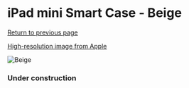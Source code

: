 # iPad mini Smart Case - Beige

[Return to previous page](/ipad_mini)

[High-resolution image from Apple](https://store.storeimages.cdn-apple.com/8756/as-images.apple.com/is/ME707?wid=4500&hei=4500&fmt=png)

<div style="width: 384px"><img src="/everysource/ME707.png" alt="Beige"></div>

### Under construction
